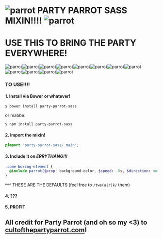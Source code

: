 # ![parrot][left] PARTY PARROT SASS MIXIN!!!! ![parrot][right]
# USE THIS TO BRING THE PARTY EVERYWHERE!
![parrot][middle]![parrot][middle]![parrot][middle]![parrot][middle]![parrot][middle]![parrot][middle]![parrot][middle]![parrot][middle]![parrot][middle]![parrot][middle]![parrot][middle]![parrot][middle]

### TO USE!!!!

#### 1. Install via Bower or whatever!

  ```
  $ bower install party-parrot-sass
  ```

  or mabbe:

  ```
  $ npm install party-parrot-sass
  ```

#### 2. Import the mixin!

  ```SASS
  @import 'party-parrot-sass/_main';
  ```

#### 3. Include it on *ERRYTHANG!!!*

  ```SASS
  .some-boring-element {
    @include parrot($prop: background-color, $speed: .5s, $direction: normal);
  }
  ```

  ^^^ THESE ARE THE DEFAULTS (feel free to `/twe(a|r)k/` them)

#### 4. ???

#### 5. PROFIT

## All credit for Party Parrot (and oh so my <3) to [cultofthepartyparrot.com][cult]!


[left]: http://cultofthepartyparrot.com/parrots/hd/parrot.gif
[right]: http://cultofthepartyparrot.com/parrots/hd/rightparrot.gif
[middle]: http://cultofthepartyparrot.com/parrots/hd/middleparrot.gif
[cult]: http://cultofthepartyparrot.com/
